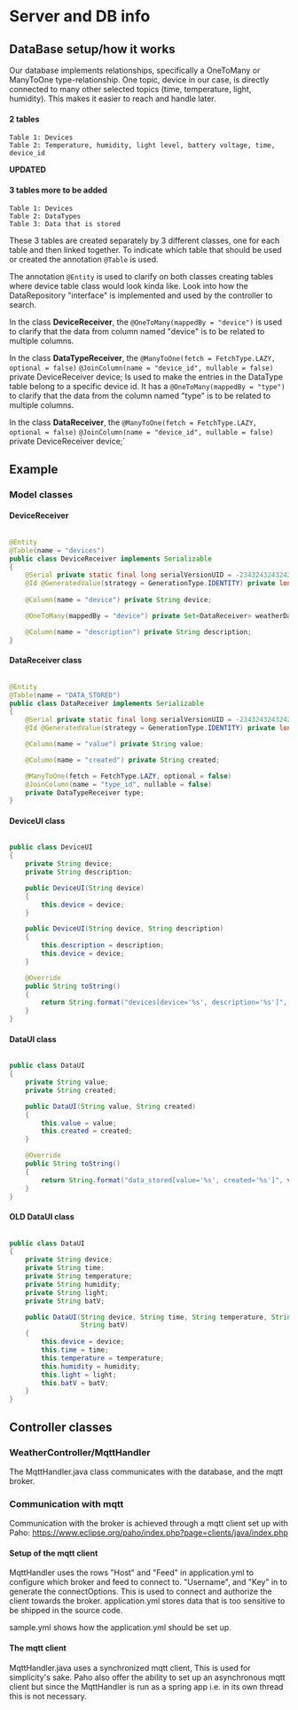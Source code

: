 # Server and DB info

## DataBase setup/how it works

Our database implements relationships, specifically a OneToMany or ManyToOne
type-relationship. One topic, device in our case, is directly connected to many other selected topics
(time, temperature, light, humidity). This makes it easier to reach and handle later.

#### 2 tables

    Table 1: Devices
    Table 2: Temperature, humidity, light level, battery voltage, time, device_id

**UPDATED**

#### 3 tables more to be added

    Table 1: Devices
    Table 2: DataTypes
    Table 3: Data that is stored

These 3 tables are created separately by 3 different classes, one for each table and then linked together.
To indicate which table that should be used or created the annotation `@Table` is used.

The annotation `@Entity` is used to clarify on both classes creating tables where device table class would look kinda like.
Look into how the DataRepository "interface" is implemented and used by the controller to search.

In the class **DeviceReceiver**, the `@OneToMany(mappedBy = "device")` is used to clarify that the data from column named "device"
is to be related to multiple columns.

In the class **DataTypeReceiver**, the `@ManyToOne(fetch = FetchType.LAZY, optional = false)`
`@JoinColumn(name = "device_id", nullable = false)` 
private DeviceReceiver device;
Is used to make the entries in the DataType table belong to a specific device id. 
It  has a `@OneToMany(mappedBy = "type")` to clarify that the data from the column named "type" is to be related to multiple columns.

In the class **DataReceiver**, the `@ManyToOne(fetch = FetchType.LAZY, optional = false)`
`@JoinColumn(name = "device_id", nullable = false)`
private DeviceReceiver device;`

## Example

### Model classes

#### **DeviceReceiver**
```java

@Entity
@Table(name = "devices")
public class DeviceReceiver implements Serializable
{
    @Serial private static final long serialVersionUID = -2343243243242432341L;
    @Id @GeneratedValue(strategy = GenerationType.IDENTITY) private long id;
    
    @Column(name = "device") private String device;

    @OneToMany(mappedBy = "device") private Set<DataReceiver> weatherData;

    @Column(name = "description") private String description;
}
```

#### **DataReceiver class**

```java

@Entity
@Table(name = "DATA_STORED")
public class DataReceiver implements Serializable
{
    @Serial private static final long serialVersionUID = -2343243243242432341L;
    @Id @GeneratedValue(strategy = GenerationType.IDENTITY) private long id;

    @Column(name = "value") private String value;

    @Column(name = "created") private String created;

    @ManyToOne(fetch = FetchType.LAZY, optional = false)
    @JoinColumn(name = "type_id", nullable = false)
    private DataTypeReceiver type;
}
```

#### **DeviceUI class**
```java

public class DeviceUI 
{
    private String device;
    private String description;

    public DeviceUI(String device) 
    {
        this.device = device;
    }

    public DeviceUI(String device, String description) 
    {
        this.description = description;
        this.device = device;
    }

    @Override
    public String toString() 
    {
        return String.format("devices[device='%s', description='%s']", device, description);
    }
}
```

#### **DataUI class**

```java

public class DataUI
{
    private String value;
    private String created;

    public DataUI(String value, String created) 
    {
        this.value = value;
        this.created = created;
    }

    @Override
    public String toString() 
    {
        return String.format("data_stored[value='%s', created='%s']", value, created);
    }
}
```

#### **OLD DataUI class**

```java

public class DataUI
{
    private String device;
    private String time;
    private String temperature;
    private String humidity;
    private String light;
    private String batV;

    public DataUI(String device, String time, String temperature, String humidity, String light,
                  String batV)
    {
        this.device = device;
        this.time = time;
        this.temperature = temperature;
        this.humidity = humidity;
        this.light = light;
        this.batV = batV;
    }
}
```

## Controller classes

### WeatherController/MqttHandler

The MqttHandler.java class communicates with the database, and the mqtt broker. 

### Communication with mqtt

Communication with the broker is achieved through a mqtt client set up with Paho: https://www.eclipse.org/paho/index.php?page=clients/java/index.php

#### Setup of the mqtt client

MqttHandler uses the rows "Host" and "Feed" in application.yml to configure which broker and feed to connect to.
"Username", and "Key" in to generate the connectOptions. This is used to connect and authorize the client towards the broker.
application.yml stores data that is too sensitive to be shipped in the source code.

sample.yml shows how the application.yml should be set up.

#### The mqtt client

MqttHandler.java uses a synchronized mqtt client, This is used for simplicity's sake. 
Paho also offer the ability to set up an asynchronous mqtt client but since the MqttHandler is run as a spring app i.e. in its own thread this is not necessary.

```java



```
